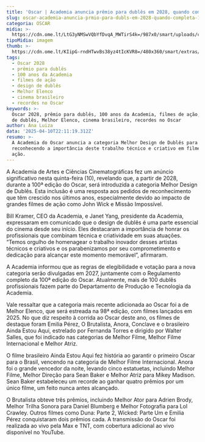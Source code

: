 ```yaml
---
title: 'Oscar | Academia anuncia prêmio para dublês em 2028, quando completa 100 anos'
slug: oscar-academia-anuncia-prmio-para-dubls-em-2028-quando-completa-100-anos
categoria: OSCAR
midia: >-
  https://cdn.ome.lt/LtG3yNMSwVQbYfDvqA_MWTirS4k=/987x0/smart/uploads/conteudo/fotos/duble-missao-impossivel.png
tipoMidia: imagem
thumb: >-
  https://cdn.ome.lt/KIipG-rndHTwvBs38yz4tIcKVR8=/480x360/smart/extras/conteudos/john-wick_DG4k9xr.png
tags:
  - Oscar 2028
  - prêmio para dublês
  - 100 anos da Academia
  - filmes de ação
  - design de dublês
  - Melhor Elenco
  - cinema brasileiro
  - recordes no Oscar
keywords: >-
  Oscar 2028, prêmio para dublês, 100 anos da Academia, filmes de ação, design
  de dublês, Melhor Elenco, cinema brasileiro, recordes no Oscar
author: Ana Luiza
data: '2025-04-10T22:11:19.312Z'
resumo: >-
  A Academia do Oscar anuncia a categoria Melhor Design de Dublês para 2028,
  reconhecendo a importância deste trabalho técnico e criativo em filmes de
  ação.
---
```


A Academia de Artes e Ciências Cinematográficas fez um anúncio significativo nesta quinta-feira (10), revelando que, a partir de 2028, durante a 100ª edição do Oscar, será introduzida a categoria Melhor Design de Dublês. Esta inclusão é uma resposta aos pedidos de reconhecimento que têm crescido nos últimos anos, especialmente devido ao impacto de grandes filmes de ação como John Wick e Missão Impossível.

Bill Kramer, CEO da Academia, e Janet Yang, presidente da Academia, expressaram em comunicado que o design de dublês é uma parte essencial do cinema desde seu início. Eles destacaram a importância de honrar os profissionais que combinam técnica e criatividade em suas atuações. “Temos orgulho de homenagear o trabalho inovador desses artistas técnicos e criativos e os parabenizamos por seu comprometimento e dedicação para alcançar este momento memorável”, afirmaram.

A Academia informou que as regras de elegibilidade e votação para a nova categoria serão divulgadas em 2027, juntamente com o Regulamento completo da 100ª edição do Oscar. Atualmente, mais de 100 dublês profissionais fazem parte do Departamento de Produção e Tecnologia da Academia.

Vale ressaltar que a categoria mais recente adicionada ao Oscar foi a de Melhor Elenco, que será estreada na 98ª edição, com filmes lançados em 2025. No que diz respeito à corrida ao Oscar deste ano, os filmes de destaque foram Emilia Pérez, O Brutalista, Anora, Conclave e o brasileiro Ainda Estou Aqui, estrelado por Fernanda Torres e dirigido por Walter Salles, que foi indicado nas categorias de Melhor Filme, Melhor Filme Internacional e Melhor Atriz.

O filme brasileiro Ainda Estou Aqui fez história ao garantir o primeiro Oscar para o Brasil, vencendo na categoria de Melhor Filme Internacional. Anora foi o grande vencedor da noite, levando cinco estatuetas, incluindo Melhor Filme, Melhor Direção para Sean Baker e Melhor Atriz para Mikey Madison. Sean Baker estabeleceu um recorde ao ganhar quatro prêmios por um único filme, um feito nunca antes alcançado.

O Brutalista obteve três prêmios, incluindo Melhor Ator para Adrien Brody, Melhor Trilha Sonora para Daniel Blumberg e Melhor Fotografia para Lol Crawley. Outros filmes como Duna: Parte 2, Wicked: Parte Um e Emilia Pérez conquistaram dois prêmios cada. A transmissão do Oscar foi realizada ao vivo pela Max e TNT, com cobertura adicional ao vivo disponível no YouTube.
